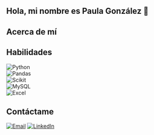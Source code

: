 ## Hola, mi nombre es Paula González 👋


## Acerca de mí


## Habilidades

![Python](https://img.shields.io/badge/Python-3776AB?style=for-the-badge&logo=python&logoColor=white&labelColor=3776AB)</br>
![Pandas](https://img.shields.io/badge/Pandas-150458?style=for-the-badge&logo=pandas&logoColor=white&labelColor=150458)</br>
![Scikit](https://img.shields.io/badge/Scikit-F7931E?style=for-the-badge&logo=scikit-learn&logoColor=white&labelColor=F7931E)</br>
![MySQL](https://img.shields.io/badge/MySQL-4479A1?style=for-the-badge&logo=mysql&logoColor=white&labelColor=4479A1)</br>
![Excel](https://img.shields.io/badge/Excel-16610E?style=for-the-badge)</br>

## Contáctame

[![Email](https://img.shields.io/badge/paulaglezgr@gmail.com-5A827E?style=for-the-badge&logo=gmail&logoColor=white&labelColor=5A827E)](mailto:paulaglezgr@gmail.com)
[![LinkedIn](https://img.shields.io/badge/LinkedIn_|_Paula_González-3D90D7?style=for-the-badge&logo=linkedin&logoColor=white)](https://www.linkedin.com/in/paulaglezgr/)
